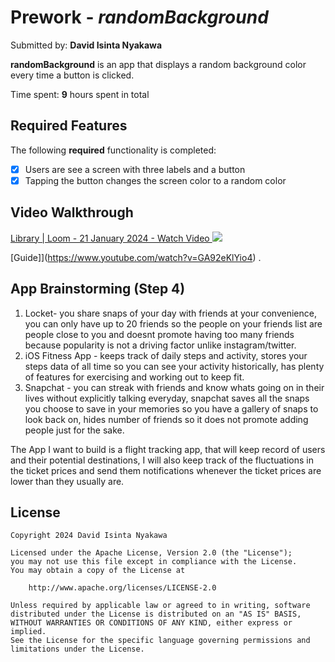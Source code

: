 # Prework - *randomBackground*

Submitted by: **David Isinta Nyakawa**

**randomBackground** is an app that displays a random background color every time a button is clicked.

Time spent: **9** hours spent in total

## Required Features

The following **required** functionality is completed:

- [x] Users are see a screen with three labels and a button
- [x] Tapping the button changes the screen color to a random color
 
## Video Walkthrough

<div>
    <a href="https://www.loom.com/share/c6a728765f074db09a9564aed4b4451b">
      Library | Loom - 21 January 2024 - Watch Video
    </a>
    <a href="https://www.loom.com/share/c6a728765f074db09a9564aed4b4451b">
      <img style="max-width:300px;" src="https://cdn.loom.com/sessions/thumbnails/c6a728765f074db09a9564aed4b4451b-with-play.gif">
    </a>
  </div>

[Guide]](https://www.youtube.com/watch?v=GA92eKlYio4) .

## App Brainstorming (Step 4)

1. Locket- you share snaps of your day with friends at your convenience, you can only have up to 20 friends so the people on your friends list are people close to you and doesnt promote having too many friends because popularity is not a driving factor unlike instagram/twitter.
2. iOS Fitness App - keeps track of daily steps and activity, stores your steps data of all time so you can see your activity historically, has plenty of features for exercising and working out to keep fit.
3. Snapchat - you can streak with friends and know whats going on in their lives without explicitly talking everyday, snapchat saves all the snaps you choose to save in your memories so you have a gallery of snaps to look back on, hides number of friends so it does not promote adding people just for the sake.

The App I want to build is a flight tracking app, that will keep record of users and their potential destinations, I will also keep track of the fluctuations in the ticket prices and send them notifications whenever the ticket prices are lower than they usually are. 



## License

    Copyright 2024 David Isinta Nyakawa

    Licensed under the Apache License, Version 2.0 (the "License");
    you may not use this file except in compliance with the License.
    You may obtain a copy of the License at

        http://www.apache.org/licenses/LICENSE-2.0

    Unless required by applicable law or agreed to in writing, software
    distributed under the License is distributed on an "AS IS" BASIS,
    WITHOUT WARRANTIES OR CONDITIONS OF ANY KIND, either express or implied.
    See the License for the specific language governing permissions and
    limitations under the License.
